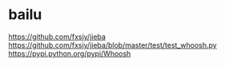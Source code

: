 bailu
=====

https://github.com/fxsjy/jieba
https://github.com/fxsjy/jieba/blob/master/test/test_whoosh.py
https://pypi.python.org/pypi/Whoosh